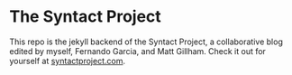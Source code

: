 # The Syntact Project

This repo is the jekyll backend of the Syntact Project, a collaborative blog edited by myself, Fernando Garcia, and Matt Gillham. Check it out for yourself at [syntactproject.com](http://syntactproject.com).
